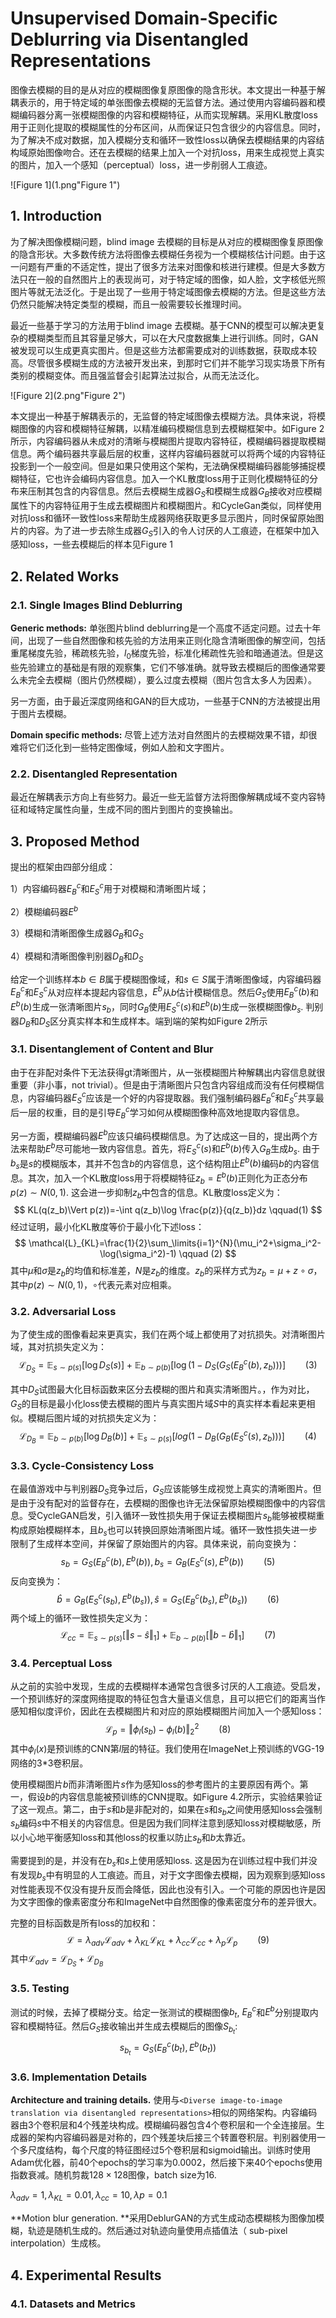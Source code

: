 # Unsupervised Domain-Specific Deblurring via Disentangled Representations

图像去模糊的目的是从对应的模糊图像复原图像的隐含形状。本文提出一种基于解耦表示的，用于特定域的单张图像去模糊的无监督方法。通过使用内容编码器和模糊编码器分离一张模糊图像的内容和模糊特征，从而实现解耦。采用KL散度loss用于正则化提取的模糊属性的分布区间，从而保证只包含很少的内容信息。同时，为了解决不成对数据，加入模糊分支和循环一致性loss以确保去模糊结果的内容结构域原始图像吻合。还在去模糊的结果上加入一个对抗loss，用来生成视觉上真实的图片，加入一个感知（perceptual）loss，进一步削弱人工痕迹。

![Figure 1](1.png"Figure 1")

## 1. Introduction

为了解决图像模糊问题，blind image 去模糊的目标是从对应的模糊图像复原图像的隐含形状。大多数传统方法将图像去模糊任务视为一个模糊核估计问题。由于这一问题有严重的不适定性，提出了很多方法来对图像和核进行建模。但是大多数方法只在一般的自然图片上的表现尚可，对于特定域的图像，如人脸，文字核低光照图片等就无法泛化。于是出现了一些用于特定域图像去模糊的方法。但是这些方法仍然只能解决特定类型的模糊，而且一般需要较长推理时间。

最近一些基于学习的方法用于blind image 去模糊。基于CNN的模型可以解决更复杂的模糊类型而且其容量足够大，可以在大尺度数据集上进行训练。同时，GAN被发现可以生成更真实图片。但是这些方法都需要成对的训练数据，获取成本较高。尽管很多模糊生成的方法被开发出来，到那时它们并不能学习现实场景下所有类别的模糊变体。而且强监督会引起算法过拟合，从而无法泛化。

![Figure 2](2.png"Figure 2")

本文提出一种基于解耦表示的，无监督的特定域图像去模糊方法。具体来说，将模糊图像的内容和模糊特征解耦，以精准编码模糊信息到去模糊框架中。如Figure 2所示，内容编码器从未成对的清晰与模糊图片提取内容特征，模糊编码器提取模糊信息。两个编码器共享最后层的权重，这样内容编码器就可以将两个域的内容特征投影到一个一般空间。但是如果只使用这个架构，无法确保模糊编码器能够捕捉模糊特征，它也许会编码内容信息。加入一个KL散度loss用于正则化模糊特征的分布来压制其包含的内容信息。然后去模糊生成器$G_S$和模糊生成器$G_B$接收对应模糊属性下的内容特征用于生成去模糊图片和模糊图片。和CycleGan类似，同样使用对抗loss和循环一致性loss来帮助生成器网络获取更多显示图片，同时保留原始图片的内容。为了进一步去除生成器$G_S$引入的令人讨厌的人工痕迹，在框架中加入感知loss，一些去模糊后的样本见Figure 1



## 2. Related Works

### 2.1. Single Images Blind Deblurring

**Generic methods:** 单张图片blind deblurring是一个高度不适定问题。过去十年间，出现了一些自然图像和核先验的方法用来正则化隐含清晰图像的解空间，包括重尾梯度先验，稀疏核先验，$l_0$梯度先验，标准化稀疏性先验和暗通道法。但是这些先验建立的基础是有限的观察集，它们不够准确。就导致去模糊后的图像通常要么未完全去模糊（图片仍然模糊），要么过度去模糊（图片包含太多人为因素）。

另一方面，由于最近深度网络和GAN的巨大成功，一些基于CNN的方法被提出用于图片去模糊。

**Domain specific methods:** 尽管上述方法对自然图片的去模糊效果不错，却很难将它们泛化到一些特定图像域，例如人脸和文字图片。

### 2.2. Disentangled Representation

最近在解耦表示方向上有些努力。最近一些无监督方法将图像解耦成域不变内容特征和域特定属性向量，生成不同的图片到图片的变换输出。



## 3. Proposed Method

提出的框架由四部分组成：

1）内容编码器$E_B^c$和$E_S^c$用于对模糊和清晰图片域；

2）模糊编码器$E^b$

3）模糊和清晰图像生成器$G_B$和$G_S$

4）模糊和清晰图像判别器$D_B$和$D_S$

给定一个训练样本$b\in B$属于模糊图像域，和$s\in S$属于清晰图像域，内容编码器$E_B^c$和$E_S^c$从对应样本提起内容信息，$E^b$从$b$估计模糊信息。然后$G_S$使用$E_B^c(b)$和$E^b(b)$生成一张清晰图片$s_b$，同时$G_B$使用$E_S^c(s)$和$E^b(b)$生成一张模糊图像$b_s$. 判别器$D_B$和$D_S$区分真实样本和生成样本。端到端的架构如Figure 2所示

### 3.1. Disentanglement of Content and Blur

由于在非配对条件下无法获得gt清晰图片，从一张模糊图片种解耦出内容信息就很重要（非小事，not trivial）。但是由于清晰图片只包含内容组成而没有任何模糊信息，内容编码器$E_S^c$应该是一个好的内容提取器。我们强制编码器$E_B^c$和$E_S^c$共享最后一层的权重，目的是引导$E_B^c$学习如何从模糊图像种高效地提取内容信息。

另一方面，模糊编码器$E^b$应该只编码模糊信息。为了达成这一目的，提出两个方法来帮助$E^b$尽可能地一致内容信息。首先，将$E_S^c(s)$和$E^b(b)$传入$G_B$生成$b_s$. 由于$b_s$是$s$的模糊版本，其并不包含$b$的内容信息，这个结构阻止$E^b(b)$编码$b$的内容信息。其次，加入一个KL散度loss用于将模糊特征$z_b=E^b(b)$正则化为正态分布$p(z)\sim N(0,1)$. 这会进一步抑制$z_b$中包含的信息。KL散度loss定义为：
$$
KL(q(z_b)\Vert p(z))=-\int q(z_b)\log \frac{p(z)}{q(z_b)}dz \qquad(1)
$$
经过证明，最小化KL散度等价于最小化下述loss：
$$
\mathcal{L}_{KL}=\frac{1}{2}\sum_\limits{i=1}^{N}(\mu_i^2+\sigma_i^2-\log(\sigma_i^2)-1) \qquad (2)
$$
其中$\mu$和$\sigma$是$z_b$的均值和标准差，$N$是$z_b$的维度。$z_b$的采样方式为$z_b=\mu+z\circ\sigma$，其中$p(z)\sim N(0,1)$，$\circ$代表元素对应相乘。

### 3.2. Adversarial Loss

为了使生成的图像看起来更真实，我们在两个域上都使用了对抗损失。对清晰图片域，其对抗损失定义为：
$$
\mathcal{L}_{D_S}=\mathbb{E}_{s\sim p(s)}[\log D_S(s)]+\mathbb{E}_{b\sim p(b)}[\log(1-D_S(G_S(E_B^c(b),z_b)))] \qquad (3)
$$

其中$D_S$试图最大化目标函数来区分去模糊的图片和真实清晰图片。，作为对比，$G_S$的目标是最小化loss使去模糊的图片与真实图片域$S$中的真实样本看起来更相似。模糊后图片域的对抗损失定义为：
$$
\mathcal{L}_{D_B}=\mathbb{E}_{b\sim p(b)}[\log D_B(b)]+\mathbb{E}_{s\sim p(s)}[log(1-D_B(G_B(E_S^c(s),z_b)))] \qquad (4)
$$

### 3.3. Cycle-Consistency Loss

在最值游戏中与判别器$D_S$竞争过后，$G_S$应该能够生成视觉上真实的清晰图片。但是由于没有配对的监督存在，去模糊的图像也许无法保留原始模糊图像中的内容信息。受CycleGAN启发，引入循环一致性损失用于保证去模糊图片$s_b$能够被模糊重构成原始模糊样本，且$b_s$也可以转换回原始清晰图片域。循环一致性损失进一步限制了生成样本空间，并保留了原始图片的内容。具体来说，前向变换为：
$$
s_b=G_S(E_B^c(b), E^b(b)), b_s=G_B(E_S^c(s),E^b(b)) \qquad(5)
$$
反向变换为：
$$
\hat{b}=G_B(E_S^c(s_b),E^b(b_s)),\hat{s}=G_S(E_B^c(b_s),E^b(b_s)) \qquad(6)
$$
两个域上的循环一致性损失定义为：
$$
\mathcal{L}_{cc}=\mathbb{E}_{s\sim p(s)}[\Vert s-\hat{s}\Vert_1]+\mathbb{E}_{b\sim p(b)}[\Vert b-\hat{b}\Vert_1] \qquad (7)
$$

### 3.4. Perceptual Loss

从之前的实验中发现，生成的去模糊样本通常包含很多讨厌的人工痕迹。受启发，一个预训练好的深度网络提取的特征包含大量语义信息，且可以把它们的距离当作感知相似度评价，因此在去模糊图片和对应的原始模糊图片间加入一个感知loss：
$$
\mathcal{L}_p=\Vert \phi_l(s_b)-\phi_l(b)\Vert_2^2 \qquad(8)
$$
其中$\phi_l(x)$是预训练的CNN第$l$层的特征。我们使用在ImageNet上预训练的VGG-19网络的3*3卷积层。

使用模糊图片$b$而非清晰图片$s$作为感知loss的参考图片的主要原因有两个。第一，假设$b$的内容信息能被预训练的CNN提取。如Figure 4.2所示，实验结果验证了这一观点。第二，由于$s$和$b$是非配对的，如果在$s$和$s_b$之间使用感知loss会强制$s_b$编码$s$中不相关的内容信息。但是因为我们同样注意到感知loss对模糊敏感，所以小心地平衡感知loss和其他loss的权重以防止$s_b$和$b$太靠近。

需要提到的是，并没有在$b_s$和$s$上使用感知loss. 这是因为在训练过程中我们并没有发现$b_s$中有明显的人工痕迹。而且，对于文字图像去模糊，因为观察到感知loss对性能表现不仅没有提升反而会降低，因此也没有引入。一个可能的原因也许是因为文字图像的像素密度分布和ImageNet中自然图像的像素密度分布的差异很大。

完整的目标函数是所有loss的加权和：
$$
\mathcal{L}=\lambda_{adv}\mathcal{L}_{adv}+\lambda_{KL}\mathcal{L}_{KL}+\lambda_{cc}\mathcal{L}_{cc}+\lambda_{p}\mathcal{L}_{p} \qquad(9)
$$
其中$\mathcal{L}_{adv}=\mathcal{L}_{D_S}+\mathcal{L}_{D_B}$

### 3.5. Testing

测试的时候，去掉了模糊分支。给定一张测试的模糊图像$b_t$, $E_B^c$和$E^b$分别提取内容和模糊特征。然后$G_S$接收输出并生成去模糊后的图像$S_{b_t}$:
$$
s_{b_t}=G_S(E_B^c(b_t),E^b(b_t))
$$

### 3.6. Implementation Details

**Architecture and training details.** 使用与`<Diverse image-to-image translation via disentangled representations>`相似的网络架构。内容编码器由3个卷积层和4个残差块构成。模糊编码器包含4个卷积层和一个全连接层。生成器的架构内容编码器是对称的，四个残差块后接三个转置卷积层。判别器使用一个多尺度结构，每个尺度的特征图经过5个卷积层和sigmoid输出。训练时使用Adam优化器，前40个epochs的学习率为0.0002，然后接下来40个epochs使用指数衰减。随机剪裁$128\times128$图像，batch size为16.

$\lambda_{adv}=1,\lambda_{KL}=0.01,\lambda_{cc}=10,\lambda{p}=0.1$

**Motion blur generation. **采用DeblurGAN的方式生成动态模糊核为图像加模糊，轨迹是随机生成的。然后通过对轨迹向量使用点插值法（ sub-pixel interpolation）生成核。



## 4. Experimental Results

### 4.1. Datasets and Metrics

